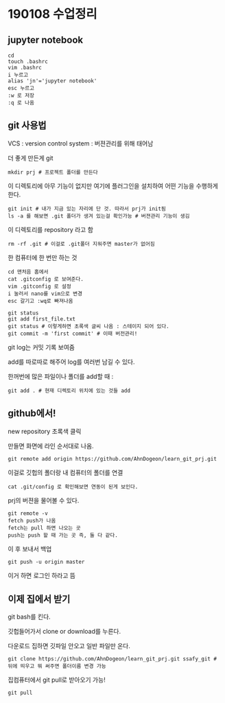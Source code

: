 # 190108 수업정리

## jupyter notebook

```
cd
touch .bashrc
vim .bashrc
i 누르고
alias 'jn'='jupyter notebook'
esc 누르고
:w 로 저장
:q 로 나옴
```

## git 사용법

VCS : version control system : 버젼관리를 위해 태어남

더 좋게 만든게 git

```
mkdir prj # 프로젝트 폴더를 만든다
```

이 디렉토리에 아무 기능이 없지만 여기에 플러그인을 설치하여 어떤 기능을 수행하게 한다.

```
git init # 내가 지금 있는 자리에 단 것. 따라서 prj가 init됨
ls -a 를 해보면 .git 폴더가 생겨 있는걸 확인가능 # 버젼관리 기능이 생김
```

이 디렉토리를 repository 라고 함

```
rm -rf .git # 이걸로 .git폴더 지워주면 master가 없어짐
```

한 컴퓨터에 한 번만 하는 것

```
cd 맨처음 홈에서
cat .gitconfig 로 보여준다.
vim .gitconfig 로 설정
i 눌러서 nano를 vim으로 변경
esc 갈기고 :wq로 빠져나옴
```

```
git status
git add first_file.txt
git status # 이렇게하면 초록색 글씨 나옴 : 스테이지 되어 있다.
git commit -m 'first commit' # 이때 버전관리!

```

git log는 커밋 기록 보여줌

add를 따로따로 해주어 log를 여러번 남길 수 있다.



한꺼번에 많은 파일이나 폴더를 add할 때 :

```
git add . # 현재 디렉토리 위치에 있는 것들 add
```

## github에서!

new repository 초록색 클릭

만들면 화면에 라인 순서대로 나옴.



```
git remote add origin https://github.com/AhnDogeon/learn_git_prj.git
```

이걸로 깃헙의 폴더랑 내 컴퓨터의 폴더를 연결

```
cat .git/config 로 확인해보면 연동이 된게 보인다.
```

prj의 버젼을 물어볼 수 있다.

```
git remote -v 
fetch push가 나옴
fetch는 pull 하면 나오는 곳
push는 push 할 때 가는 곳 즉, 둘 다 같다.
```

이 후 보내서 백업

```
git push -u origin master
```

이거 하면 로그인 하라고 뜸



## 이제 집에서 받기

git bash를 킨다.

깃헙들어가서 clone or download를 누른다.

다운로드 집하면 깃파일 안오고 일반 파일만 온다.

```
git clone https://github.com/AhnDogeon/learn_git_prj.git ssafy_git # 뒤에 띄우고 뭐 써주면 폴더이름 변경 가능
```

집컴퓨터에서 git pull로 받아오기 가능!

```
git pull
```









